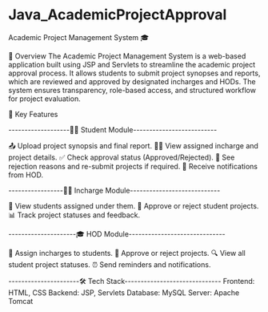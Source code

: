 # Java_AcademicProjectApproval
Academic Project Management System 🎓

📌 Overview
The Academic Project Management System is a web-based application built using JSP and Servlets to streamline the academic project approval process. It allows students to submit project synopses and reports, which are reviewed and approved by designated incharges and HODs. The system ensures transparency, role-based access, and structured workflow for project evaluation.

🔹 Key Features

-------------------👨‍🎓 Student Module--------------------------

📤 Upload project synopsis and final report.
👨‍🏫 View assigned incharge and project details.
✅ Check approval status (Approved/Rejected).
📌 See rejection reasons and re-submit projects if required.
🔔 Receive notifications from HOD.

-----------------🧑‍🏫 Incharge Module----------------------------

👀 View students assigned under them.
📝 Approve or reject student projects.
📊 Track project statuses and feedback.

---------------------🎓 HOD Module------------------------------

🎯 Assign incharges to students.
📝 Approve or reject projects.
🔍 View all student project statuses.
⏰ Send reminders and notifications.

----------------------🛠️ Tech Stack------------------------------
Frontend: HTML, CSS
Backend: JSP, Servlets
Database: MySQL
Server: Apache Tomcat

